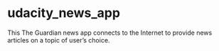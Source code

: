 # udacity_news_app
This The Guardian news app connects to the Internet to provide news articles on a topic of user’s choice.
